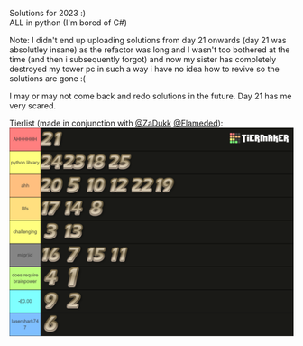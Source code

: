 Solutions for 2023 :)\
ALL in python (I'm bored of C#)

Note:
I didn't end up uploading solutions from day 21 onwards (day 21 was absolutley insane) as the refactor was long and I wasn't too bothered at the time (and then i subsequently forgot) and now my sister has completely destroyed my tower pc in such a way i have no idea how to revive so the solutions are gone :( 

I may or may not come back and redo solutions in the future. Day 21 has me very scared.

Tierlist (made in conjunction with [@ZaDukk](https://github.com/ZaDukk) [@Flameded](https://github.com/Flameded)):
![tierlist](https://github.com/bananadado/Advent-Of-Code/blob/main/2023/AoC2023TierList.png?raw=true)
